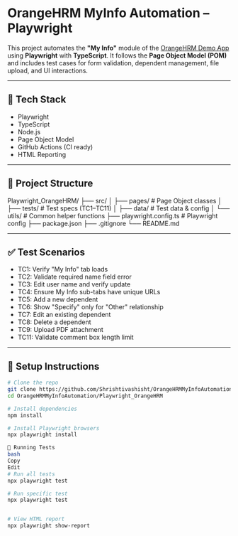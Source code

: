 # OrangeHRM MyInfo Automation – Playwright

This project automates the **"My Info"** module of the [OrangeHRM Demo App](https://opensource-demo.orangehrmlive.com/) using **Playwright** with **TypeScript**. It follows the **Page Object Model (POM)** and includes test cases for form validation, dependent management, file upload, and UI interactions.

---

## 🔧 Tech Stack

- Playwright
- TypeScript
- Node.js
- Page Object Model
- GitHub Actions (CI ready)
- HTML Reporting

---

## 📁 Project Structure

Playwright_OrangeHRM/
├── src/
│ ├── pages/ # Page Object classes
│ ├── tests/ # Test specs (TC1–TC11)
│ ├── data/ # Test data & config
│ └── utils/ # Common helper functions
├── playwright.config.ts # Playwright config
├── package.json
├── .gitignore
└── README.md


---

## ✅ Test Scenarios

- TC1: Verify "My Info" tab loads
- TC2: Validate required name field error
- TC3: Edit user name and verify update
- TC4: Ensure My Info sub-tabs have unique URLs
- TC5: Add a new dependent
- TC6: Show "Specify" only for "Other" relationship
- TC7: Edit an existing dependent
- TC8: Delete a dependent
- TC9: Upload PDF attachment
- TC11: Validate comment box length limit

---

## 🔌 Setup Instructions

```bash
# Clone the repo
git clone https://github.com/Shrishtivashisht/OrangeHRMMyInfoAutomation.git
cd OrangeHRMMyInfoAutomation/Playwright_OrangeHRM

# Install dependencies
npm install

# Install Playwright browsers
npx playwright install

🧪 Running Tests
bash
Copy
Edit
# Run all tests
npx playwright test

# Run specific test
npx playwright test


# View HTML report
npx playwright show-report
